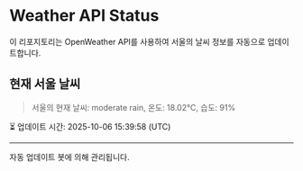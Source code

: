
# Weather API Status

이 리포지토리는 OpenWeather API를 사용하여 서울의 날씨 정보를 자동으로 업데이트합니다.

## 현재 서울 날씨
> 서울의 현재 날씨: moderate rain, 온도: 18.02°C, 습도: 91%

⏳ 업데이트 시간: 2025-10-06 15:39:58 (UTC)

---
자동 업데이트 봇에 의해 관리됩니다.

